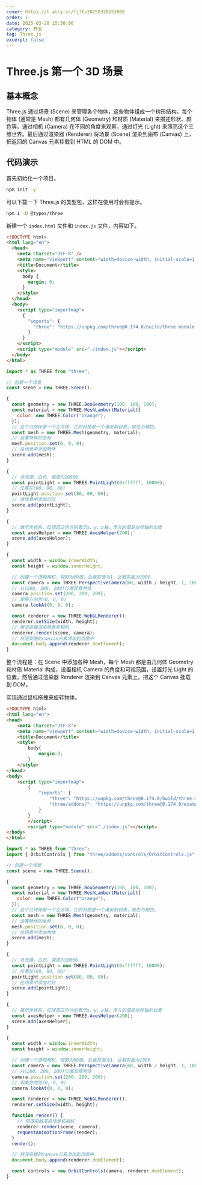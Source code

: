 ```yaml
---
cover: https://t.alcy.cc/fj?t=20250328153000
order: 1
date: 2025-03-28 15:30:00
category: 开发
tag: Three.js
excerpt: false
---
```


# Three.js 第一个 3D 场景

## 基本概念

Three.js 通过场景 (Scene) 来管理各个物体，这些物体组成一个树形结构。每个物体 (通常是 Mesh) 都有几何体 (Geometry) 和材质 (Material) 来描述形状、颜色等。通过相机 (Camera) 在不同的角度来观察，通过灯光 (Light) 来照亮这个三维世界。最后通过渲染器 (Renderer) 将场景 (Scene) 渲染到画布 (Canvas) 上，把返回的 Canvas 元素挂载到 HTML 的 DOM 中。

## 代码演示

首先初始化一个项目。

```sh
npm init -y
```

可以下载一下 Three.js 的类型包，这样在使用时会有提示。

```sh
npm i -D @types/three
```

新建一个 `index.html` 文件和 `index.js` 文件，内容如下。

```html title="index.html"
<!DOCTYPE html>
<html lang="en">
  <head>
    <meta charset="UTF-8" />
    <meta name="viewport" content="width=device-width, initial-scale=1.0" />
    <title>Document</title>
    <style>
      body {
        margin: 0;
      }
    </style>
  </head>
  <body>
    <script type="importmap">
      {
        "imports": {
          "three": "https://unpkg.com/three@0.174.0/build/three.module.js",
        }
      }
    </script>
    <script type="module" src="./index.js"></script>
  </body>
</html>
```

```JavaScript title="index.js"
import * as THREE from "three";

// 创建一个场景
const scene = new THREE.Scene();

{
  const geometry = new THREE.BoxGeometry(100, 100, 100);
  const material = new THREE.MeshLambertMaterial({
    color: new THREE.Color("orange"),
  });
  // 这个几何体是一个立方体，它的材质是一个漫反射材质，颜色为橙色。
  const mesh = new THREE.Mesh(geometry, material);
  // 设置物体的坐标
  mesh.position.set(0, 0, 0);
  // 往场景中添加物体
  scene.add(mesh);
}

{
  // 点光源，白色，强度为10000
  const pointLight = new THREE.PointLight(0xffffff, 10000);
  // 位置在(80, 80, 80)
  pointLight.position.set(80, 80, 80);
  // 往场景中添加灯光
  scene.add(pointLight);
}

{
  // 展示坐标系，红绿蓝三色分别表示x、y、z轴，传入的值是坐标轴的长度
  const axesHelper = new THREE.AxesHelper(200);
  scene.add(axesHelper);
}

{
  const width = window.innerWidth;
  const height = window.innerHeight;

  // 创建一个透视相机，视野为60度，近裁剪面为1，远裁剪面为1000
  const camera = new THREE.PerspectiveCamera(60, width / height, 1, 1000);
  // 从(200, 200, 200)位置观察物体
  camera.position.set(200, 200, 200);
  // 观察方向为(0, 0, 0)
  camera.lookAt(0, 0, 0);

  const renderer = new THREE.WebGLRenderer();
  renderer.setSize(width, height);
  // 用渲染器渲染场景和相机
  renderer.render(scene, camera);
  // 将渲染器的canvas元素添加到页面中
  document.body.append(renderer.domElement);
}
```

整个流程是：在 Scene 中添加各种 Mesh，每个 Mesh 都是由几何体 Geometry 和材质 Material 构成，设置相机 Camera 的角度和可视范围，设置灯光 Light 的位置，然后通过渲染器 Renderer 渲染到 Canvas 元素上，把这个 Canvas 挂载到 DOM。

实现通过鼠标拖拽来旋转物体。

```html {18} title="index.html"
<!DOCTYPE html>
<html lang="en">
<head>
    <meta charset="UTF-8">
    <meta name="viewport" content="width=device-width, initial-scale=1.0">
    <title>Document</title>
    <style>
        body{
            margin:0;
        }
    </style>
</head>
<body>
    <script type="importmap">
        {
            "imports": {
                "three": "https://unpkg.com/three@0.174.0/build/three.module.js",
                "three/addons/": "https://unpkg.com/three@0.174.0/examples/jsm/"
            }
        }
        </script>
        <script type="module" src="./index.js"></script>
</body>
</html>
```

```JavaScript {2,49-54,59} title="index.js"
import * as THREE from "three";
import { OrbitControls } from "three/addons/controls/OrbitControls.js";

// 创建一个场景
const scene = new THREE.Scene();

{
  const geometry = new THREE.BoxGeometry(100, 100, 100);
  const material = new THREE.MeshLambertMaterial({
    color: new THREE.Color("orange"),
  });
  // 这个几何体是一个立方体，它的材质是一个漫反射材质，颜色为橙色。
  const mesh = new THREE.Mesh(geometry, material);
  // 设置物体的坐标
  mesh.position.set(0, 0, 0);
  // 往场景中添加物体
  scene.add(mesh);
}

{
  // 点光源，白色，强度为10000
  const pointLight = new THREE.PointLight(0xffffff, 10000);
  // 位置在(80, 80, 80)
  pointLight.position.set(80, 80, 80);
  // 往场景中添加灯光
  scene.add(pointLight);
}

{
  // 展示坐标系，红绿蓝三色分别表示x、y、z轴，传入的值是坐标轴的长度
  const axesHelper = new THREE.AxesHelper(200);
  scene.add(axesHelper);
}

{
  const width = window.innerWidth;
  const height = window.innerHeight;

  // 创建一个透视相机，视野为60度，近裁剪面为1，远裁剪面为1000
  const camera = new THREE.PerspectiveCamera(60, width / height, 1, 1000);
  // 从(200, 200, 200)位置观察物体
  camera.position.set(200, 200, 200);
  // 观察方向为(0, 0, 0)
  camera.lookAt(0, 0, 0);

  const renderer = new THREE.WebGLRenderer();
  renderer.setSize(width, height);

  function render() {
    // 用渲染器渲染场景和相机
    renderer.render(scene, camera);
    requestAnimationFrame(render);
  }
  render();

  // 将渲染器的canvas元素添加到页面中
  document.body.append(renderer.domElement);

  const controls = new OrbitControls(camera, renderer.domElement);
}
```

